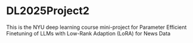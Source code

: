 # DL2025Project2
This is the NYU deep learning course mini-project for Parameter Efficient Finetuning of LLMs with Low-Rank Adaption (LoRA) for News Data

